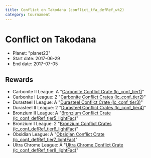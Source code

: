 ```yaml
---
title: Conflict on Takodana (conflict_tfa_defRef_wk2)
category: tournament
---
```

# Conflict on Takodana

  * Planet: "planet23"
  * Start date: 2017-06-29
  * End date: 2017-07-05

## Rewards

  * Carbonite II League: A "[Carbonite Conflict Crate (lc_conf_tier1)](lc_conf_tier1.html)"
  * Carbonite I League: 2 "[Carbonite Conflict Crates (lc_conf_tier2)](lc_conf_tier2.html)"
  * Durasteel I League: A "[Durasteel Conflict Crate (lc_conf_tier3)](lc_conf_tier3.html)"
  * Durasteel II League: 2 "[Durasteel Conflict Crates (lc_conf_tier4)](lc_conf_tier4.html)"
  * Bronzium II League: A "[Bronzium Conflict Crate (lc_conf_defRef_tier5_lightFac)](lc_conf_defRef_tier5_lightFac.html)"
  * Bronzium I League: 2 "[Bronzium Conflict Crates (lc_conf_defRef_tier6_lightFac)](lc_conf_defRef_tier6_lightFac.html)"
  * Obsidian League: A "[Obsidian Conflict Crate (lc_conf_defRef_tier7_lightFac)](lc_conf_defRef_tier7_lightFac.html)"
  * Ultra Chrome League: A "[Ultra Chrome Conflict Crate (lc_conf_defRef_tier8_lightFac)](lc_conf_defRef_tier8_lightFac.html)"

